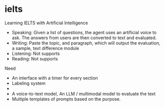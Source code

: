 # ielts
Learning IELTS with Artificial Intelligence
- Speaking: Given a list of questions, the agent uses an artificial voice to ask. The answers from users are then converted to text and evaluated.
- Writing: Paste the topic, and paragraph, which will output the evaluation, a sample, text difference module
- Listening: Not supports
- Reading: Not supports

Need
- An interface with a timer for every section
- Labeling system
- 
- A voice-to-text model, An LLM / multimodal model to evaluate the text
- Multiple templates of prompts based on the purpose.  
